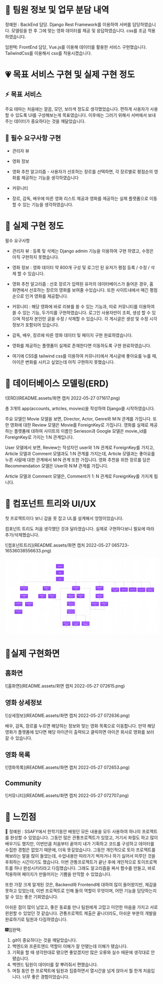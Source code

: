 # :shirt: 팀원 정보 및 업무 분담 내역

정예원 : BackEnd 담당. Django Rest Framework를 이용하여 서버를 담당하였습니다. 모델링을 한 후 그에 맞는 영화 데이터를 제공 및 응답하였습니다. css를 조금 적용하였습니다.

임완택: FrontEnd 담당, Vue.js를 이용해 데이터를 활용한 서비스 구현했습니다. TailwindCss를 이용해서 css를 적용시켰습니다.



# :heartpulse: 목표 서비스 구현 및 실제 구현 정도

## :zap: 목표 서비스

주요 테마는 처음에는 깔끔, 모던, 보라색 정도로 생각했었습니다. 편하게 사용자가 사용할 수 있도록 UI를 구성해보는게 목표였습니다. 이후에는 그러기 위해서 서버에서 보내주는 데이터가 중요하다는 것을 깨달았습니다.

## :shopping_cart: 필수 요구사항 구현 

* 관리자 뷰
* 영화 정보
* 영화 추천 알고리즘 - 사용자가 선호하는 장르를 선택하면, 각 장르별로 평점순의 영화를 제공하는 기능을 생각하였습니다
* 커뮤니티

* 장르, 감독, 배우에 따른 영화 리스트 제공과 영화를 제공하는 실제 플랫폼으로 이동할 수 있는 기능을 생각하였습니다.

# :rice_scene: 실제 구현 정도

필수 요구사항

* 관리자 뷰 :  등록 및 삭제는 Django admin 기능을 이용하여 구현 하였고, 수정은 아직 구현하지 못했습니다.

* 영화 정보 : 영화 데이터 약 800개 구성 및 로그인 된 유저가 평점 등록 / 수정 / 삭제 할 수 있습니다.

* 영화 추천 알고리즘 : 선호 장르가 입력된 유저의 데이터베이스가 들어온 경우, 홈 화면에서 선호하는 장르의 영화를 보여줄 수있습니다. 또한 사이트내에서 매긴 평점 순으로 인겨 영화를 제공합니다.

* 커뮤니티 : 해당 영화에 바로 리뷰를 쓸 수 있는 기능과, 따로 커뮤니티를 이용하여 쓸 수 있는 기능, 두가지를 구현하였습니다. 로그인 사용자만이 조회, 생성 할 수 있으며 작성자 본인만 글을 수정 / 삭제할 수 있습니다. 각 게시글은 생성 및 수정 시각 정보가 포함되어 있습니다.

* 감독, 배우, 장르에 따른 영화 데이터 및 페이지 구현 완료하였습니다.

* 영화를 제공하는 플랫폼이 실제로 존재한다면 이동하도록 구현 완료하였습니다.

* 여기에 CSS를 tailwind css를 이용하여 커뮤니티에서 게시글에 좋아요를 누를 때, 아이콘 변화를 시키고 싶었는데 아직 구현하지 못했습니다.

  

# :date: 데이터베이스 모델링(ERD)
![ERD](README.assets/화면 캡처 2022-05-27 071617.png)

총 3개의 app(accounts, articles, movies)을 작성하여 Django를 시작하였습니다.

주요 모델인 Movie 모델을 보면, Director, Actor, Genre와 M:N 관계를 가집니다. 또한 영화에 대한 Review 모델은 Movie를 ForeignKey로 가집니다. 영화를 실제로 제공하는 플랫폼에 대하여 사이트의 이름인 Serieson과 Google 모델은 movie_id를 ForeignKey로 가지는 1:N 관계입니다.

User 모델에서 보면, Review는 작성자인 user와 1:N 관계로 ForeignKey를 가지고, Article 모델과 Comment 모델과도 1:N 관계를 가지는데, Article 모델과는 좋아요를 누른 사람에 대한 관계에서 M:N 관계 또한 가집니다. 영화 추천을 위한 장르를 담은 Recommendation 모델은 User와 N:M 관계를 가집니다. 

Article 모델과 Comment 모델은, Comment가 1: N 관계로 ForeignKey를 가지게 됩니다.

# :dancer: 컴포넌트 트리와 UI/UX

첫 프로젝트이다 보니 감을 못 잡고 UL를 설계해서 엉망이었습니다.

컴포넌트 트리도 처음 생각했던 것과 달라졌습니다. 실제로 구현하다보니 필요에 따라 추가/삭제했습니다.

![컴포넌트트리](README.assets/화면 캡처 2022-05-27 065723-16536038556633.png)

![컴포넌트트리](README.assets/컴포넡트트리-16536038683154.png)


# :yellow_heart:실제 구현화면

## 홈화면

![홈화면](README.assets/화면 캡처 2022-05-27 072615.png)

## 영화 상세정보

![상세정보](README.assets/화면 캡처 2022-05-27 072636.png)

배우, 감독, 장르를 누르면 해당하는 정보와 맞는 영화 목록으로 이동합니다. 만약 해당 영화가 플랫폼에 있다면 해당 아이콘이 출력되고 클릭하면 아이콘 회사로 영화를 보러 갈 수 있습니다.

## 영화 목록

![영화목록](README.assets/화면 캡처 2022-05-27 072653.png)

## Community

![커뮤니티](README.assets/화면 캡처 2022-05-27 072707.png)




# :facepunch: 느낀점 



:shaved_ice: 정예원 : SSAFY에서 한학기동안 배웠던 모든 내용을 모두 사용하여 하나의 프로젝트를 완성할 수 있었습니다. 그동안 많은 관통프로젝트가 있었고, 거기서 좌절도 하고 많이 배우기도 했지만, 이번만큼 처음부터 끝까지 내가 기획하고 코드를 구성하고 데이터를 수집한 경험은 없었기 때문에, 더욱 뜻깊었습니다. 그동안 개인적으로 토이 프로젝트를 해보라는 말을 많이 들었는데, 수업내용만 따라가기 벅차거나 하기 싫어서 미루던 것을 후회하는 시간이기도 했습니다. 이번 관통프로젝트가 끝난 후에 개인적으로 토이프로젝트를 하나 완성시키리라고 다짐했습니다. 그래도 알고리즘을 짜서 함수를 만들고, 바로 적용하여 페이지가 만들어지는 기쁨을 만끽할 수 있었습니다.

또한 가장 크게 알게된 것은, Backend와 Frontend에 대하여 많이 들어왔지만, 체감을 못하고 있었는데, 이번 프로젝트로 인해 둘의 역할이 무엇이며, 어떤 기능을 담당하는지 알 수 있는 좋은 기회였습니다.

아쉬운 점이 많이 남았고, 좋은 동료를 만나 팀원에게 고맙고 미안한 마음을 가지고 서로 윈윈할 수 있었던 것 같습니다. 관통프로젝트 제출은 끝나더라도, 아쉬운 부분의 개발을 완료하기로 팀원과 다짐하였습니다.



:fireworks:임완택: 

1. git이 중요하다는 것을 깨달았습니다. 
2. 백엔드와 프론트엔드 역할이 이해가 잘 안됐는데 이해가 됐습니다.
3. 기획을 할 때 생각한대로 됐으면 좋았겠지만 많은 오류와 실수 때문에 생각대로 안됐습니다. 
4. 백엔드 팀원이 데이터를 잘 뿌려줘서 편했습니다.
5. 며칠 동안 한 프로젝트에 팀원과 집중하면서 열시간을 넘게 앉아서  뭘 한게 처음입니다. 너무 좋은 경험이었습니다.
